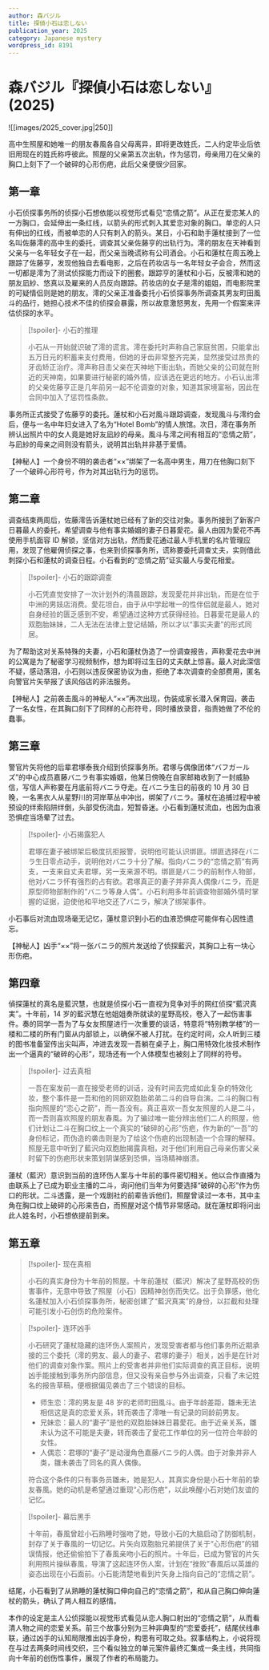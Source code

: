 ```yaml
---
author: 森バジル
title: 探偵小石は恋しない
publication_year: 2025
category: Japanese mystery
wordpress_id: 8191
---
```


# 森バジル『探偵小石は恋しない』(2025)

![[images/2025_cover.jpg|250]]

高中生照屋和她唯一的朋友春風各自父母离异，即将更改姓氏，二人约定毕业后依旧用现在的姓氏称呼彼此。照屋的父亲第五次出轨，作为惩罚，母亲用刀在父亲的胸口上刻下了一个破碎的心形伤疤，此后父亲便很少回家。

## 第一章

小石侦探事务所的侦探小石想依能以视觉形式看见“恋情之箭”。从正在爱恋某人的一方胸口，会延伸出一条红线，以箭头的形式刺入其爱恋对象的胸口。单恋的人只有伸出的红线，而被单恋的人只有刺入的箭头。某日，小石和助手蓮杖接到了一位名叫佐藤澪的高中生的委托，调查其父亲佐藤亨的出轨行为。澪的朋友在天神看到父亲与一名年轻女子在一起，而父亲当晚谎称有公司酒会。小石和蓮杖在周五晚上跟踪了佐藤亨，发现他独自去看电影，之后在药妆店与一名年轻女子会合，然而这一切都是澪为了测试侦探能力而设下的圈套。跟踪亨的蓮杖和小石，反被澪和她的朋友凪紗、悠真以及雇来的人员反向跟踪。药妆店的女子是澪的姐姐，而电影院里的可疑情侣则是她的朋友。澪的父亲正准备委托小石侦探事务所调查其男友町田風斗的品行，她担心技术不佳的侦探会暴露，所以故意激怒男友，先用一个假案来评估侦探的水平。

> [!spoiler]- 小石的推理
> 
> 小石从一开始就识破了澪的谎言。澪在委托时声称自己家庭贫困，只能拿出五万日元的积蓄来支付费用，但她的牙齿非常整齐完美，显然接受过昂贵的牙齿矫正治疗。澪声称目击父亲在天神地下街出轨，而她父亲的公司就在附近的天神南，如果要进行秘密的婚外情，应该选在更远的地方。小石认出澪的父亲佐藤亨正是几年前另一起不伦调查的对象，知道其家境富裕，因此在合同中加入了惩罚性条款。

事务所正式接受了佐藤亨的委托。蓮杖和小石对風斗跟踪调查，发现風斗与澪约会后，便与一名中年妇女进入了名为“Hotel Bomb”的情人旅馆。次日，澪在事务所辨认出照片中的女人竟是她好友凪紗的母亲。風斗与澪之间有相互的“恋情之箭”，与凪紗的母亲之间则没有箭头，说明其出轨并非基于爱情。

【神秘人】一个身份不明的袭击者“××”绑架了一名高中男生，用刀在他胸口刻下了一个破碎心形符号，作为对其出轨行为的惩罚。

## 第二章

调查结束两周后，佐藤澪告诉蓮杖她已经有了新的交往对象。事务所接到了新客户日暮最人的委托，希望调查与他有事实婚姻的妻子日暮愛花。最人由因为愛花不再使用手机面容 ID 解锁，坚信对方出轨，然而愛花通过最人手机里的名片管理应用，发现了他雇佣侦探之事，也来到侦探事务所，谎称要委托调查丈夫，实则借此刺探小石和蓮杖的调查日程。小石看到的“恋情之箭”证实最人与愛花相爱。

> [!spoiler]- 小石的跟踪调查
> 
> 小石凭直觉安排了一次计划外的清晨跟踪，发现愛花并非出轨，而是在位于中洲的男妓店消费。愛花坦白，由于从中学起唯一的性伴侣就是最人，她对自身经验的匮乏感到不安，希望通过这种方式获得经验。日暮愛花是最人的双胞胎妹妹，二人无法在法律上登记结婚，所以才以“事实夫妻”的形式同居。

为了帮助这对关系特殊的夫妻，小石和蓮杖伪造了一份调查报告，声称愛花去中洲的公寓是为了秘密学习视频制作，想为即将过生日的丈夫献上惊喜。最人对此深信不疑，感动落泪，小石则以违反保密协议为由，拒绝了本次调查的全部费用，匿名向警官片矢举报了该风俗店的非法服务。

【神秘人】之前袭击風斗的神秘人“××”再次出现，伪装成家长潜入保育园，袭击了一名女性，在其胸口刻下了同样的心形符号，同时播放录音，指责她做了不伦的蠢事。

## 第三章

警官片矢将他的后辈君塚泰我介绍到侦探事务所。君塚与偶像团体“バフガールズ”的中心成员嘉藤バニラ有事实婚姻，他某日傍晚在自家邮箱收到了一封威胁信，写信人声称要在月底前将バニラ夺走。在バニラ生日的前夜的 10 月 30 日晚，一名黑衣人从星野川的河岸草丛中冲出，绑架了バニラ。蓮杖在追捕过程中被预设的绊索陷阱绊倒，头部受伤流血，短暂昏迷。小石看到蓮杖流血，也因为血液恐惧症当场晕了过去。

> [!spoiler]- 小石揭露犯人
> 
> 君塚在妻子被绑架后极度抗拒报警，说明他可能认识绑匪。绑匪选择在バニラ生日零点动手，说明他对バニラ十分了解。指向バニラ的“恋情之箭”有两支，一支来自丈夫君塚，另一支来源不明。绑匪是バニラ的前制作人物部，他对バニラ怀有强烈的占有欲。君塚真正的妻子并非真人偶像バニラ，而是原型师物部制作的“バニラ等身人偶”。小石利用多年前调查物部婚外情时掌握的证据，迫使他和平地交还了バニラ，解决了绑架事件。

小石事后对流血现场毫无记忆，蓮杖意识到小石的血液恐惧症可能伴有心因性遗忘。

【神秘人】凶手“××”将一张バニラ的照片发送给了侦探藍沢，其胸口上有一块心形伤疤。

## 第四章

偵探蓮杖的真名是藍沢慧，也就是侦探小石一直视为竞争对手的网红侦探“藍沢真実”。十年前，14 岁的藍沢慧在他姐姐奏所就读的星野高校，卷入了一起伤害事件。奏的同学一吾为了与女友照屋进行一次重要的谈话，特意将“特别教学楼”的一楼和二楼的所有门窗从内部锁上，以确保不被人打扰。在约定时间，众人听到三楼的图书准备室传出尖叫声，冲进去发现一吾躺在桌子上，胸口用特效化妆技术制作出一个逼真的“破碎的心形”，现场还有一个人体模型也被刻上了同样的符号。

> [!spoiler]- 过去真相
> 
> 一吾在案发前一直在接受老师的训话，没有时间去完成如此复杂的特效化妆，整个事件是一吾和他的同卵双胞胎弟弟二斗的自导自演。二斗的胸口有指向照屋的“恋心之箭”，而一吾没有。真正喜欢一吾女友照屋的人是二斗，而一吾则喜欢照屋的朋友春風。为了骗过唯一能分辨出他们二人的照屋，他们计划让二斗在胸口纹上一个真实的“破碎的心形”伤疤，作为新的“一吾”的身份标记，而伪造的袭击则是为了给这个伤疤的出现制造一个合理的解释。照屋无意中听到了藍沢向双胞胎揭露真相，对于他们利用自己母亲伤害父亲时留下的伤疤形状来策划阴谋感到恐惧，当场精神崩溃。

蓮杖（藍沢）意识到当前的连环伤人案与十年前的事件密切相关。他以合作直播为由联系上了已成为职业主播的二斗，询问他们当年为何要选择“破碎的心形”作为伤口的形状。二斗透露，是一个戏剧社的前辈告诉他们，照屋曾读过一本书，其中主角在胸口纹上破碎的心形来告白，而照屋对这个情节非常感动。就在蓮杖即将问出此人姓名时，小石想依提前到来。

## 第五章

> [!spoiler]- 现在真相
> 
> 小石的真实身份为十年前的照屋。十年前蓮杖（藍沢）解决了星野高校的伤害事件，无意中导致了照屋（小石）因精神创伤而失忆。出于负罪感，他化名蓮杖加入小石侦探事务所，秘密创建了“藍沢真実”的身份，以拦截和处理可能引发小石创伤的危险案件。

> [!spoiler]- 连环凶手
> 
> 小石研究了蓮杖隐藏的连环伤人案照片，发现受害者都与他们事务所近期承接的三个委托（澪的男友、最人的妻子、君塚的妻子）相关，凶手是在针对他们的调查对象作案。照片上的受害者并非他们实际调查的真正目标，说明凶手能接触到事务所内部信息，但又没有亲自参与外出调查，只看了未记姓名的报告草稿，便根据偏见袭击了三个错误的目标。
> - 师生恋：澪的男友是 48 岁的老师町田風斗。由于年龄差距，雛未无法相信这是真的恋爱关系，转而袭击了澪唯一有记录的同龄前男友。
> - 兄妹恋：最人的“妻子”是他的双胞胎妹妹日暮愛花。由于近亲关系，雛未认为这不可能是夫妻，转而袭击了愛花工作单位的另一位符合年龄的女性。
> - 人偶恋：君塚的“妻子”是动漫角色嘉藤バニラ的人偶。由于对象并非人类，雛未袭击了同名的真人偶像。
> 
> 符合这个条件的只有事务员雛未，她是犯人，其真实身份是小石十年前的挚友春風。她的动机是希望通过重现“心形伤疤”，以此唤醒小石对她们友谊的记忆。

> [!spoiler]- 幕后黑手
> 
> 十年前，春風曾趁小石熟睡时强吻了她，导致小石的大脑启动了防御机制，封存了关于春風的一切记忆。片矢向双胞胎兄弟提供了关于“心形伤疤”的错误情报，他还偷偷拍下了春風亲吻小石的照片。十年后，已成为警官的片矢利用照片操纵春風，导演了这起连环伤人案，计划在“挫败”春風后以英雄的姿态出现在小石面前。小石能清楚地看到片矢身上指向自己的“恋情之箭”。

结尾，小石看到了从熟睡的蓮杖胸口伸向自己的“恋情之箭”，和从自己胸口伸向蓮杖的箭头，确认了两人相互的感情。

本作的设定是主人公侦探能以视觉形式看见从恋人胸口射出的“恋情之箭”，从而看清人物之间的恋爱关系。前三个故事分别为三种非典型的“恋爱委托”，结尾伏线串联，通过凶手的认知局限推出凶手身份，构思有可取之处。叙事结构上，小说将现在与过去两条时间线交织，三个看似独立的单元案件最终汇集成一条主线，共同指向十年前的创伤性事件，展现了作者的布局能力。
